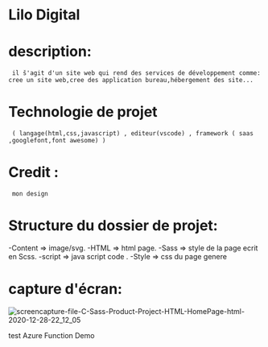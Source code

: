 # Lilo Digital

# description:
     il š'agit d'un site web qui rend des services de développement comme: cree un site web,cree des application bureau,hébergement des site...

# Technologie de projet
     ( langage(html,css,javascript) , editeur(vscode) , framework ( saas ,googlefont,font awesome) )
 
 
# Credit :
     mon design

# Structure du dossier de projet:
  -Content => image/svg.
  -HTML => html page.
  -Sass => style de la page ecrit en Scss.
  -script => java script code .
  -Style => css du page genere
# capture d'écran:
![screencapture-file-C-Sass-Product-Project-HTML-HomePage-html-2020-12-28-22_12_05](https://user-images.githubusercontent.com/76702502/103244034-fa974000-495b-11eb-8378-3e558ffe7828.png) 

test Azure Function Demo
